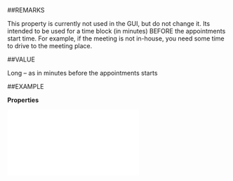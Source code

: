 
##REMARKS

This property is currently not used in the GUI, but do not change it. Its intended to be used for a time block (in minutes) BEFORE the appointments start time. For example, if the meeting is not in-house, you need some time to drive to the meeting place.


##VALUE

Long – as in minutes before the appointments starts


##EXAMPLE

**Properties**



![](..\..\Examples\vbs\SOAppointment.Properties.vbs.txt)

